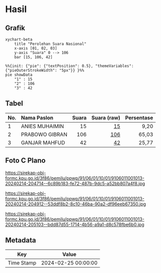 # Hasil

## Grafik

```mermaid
xychart-beta
    title "Perolehan Suara Nasional"
    x-axis [01, 02, 03]
    y-axis "Suara" 0 --> 106
    bar [15, 106, 42]
```

```mermaid
%%{init: {"pie": {"textPosition": 0.5}, "themeVariables": {"pieOuterStrokeWidth": "5px"}} }%%
pie showData
    "1" : 15
    "2" : 106
    "3" : 42
```

## Tabel

| No. | Nama Paslon    | Suara | Suara (raw) | Persentase |
|:--- |:-------------- | -----:| -----------:| ----------:|
| 1   | ANIES MUHAIMIN | 15    | [15][p-1]   | 9,20       |
| 2   | PRABOWO GIBRAN | 106   | [106][p-2]  | 65,03      |
| 3   | GANJAR MAHFUD  | 42    | [42][p-3]   | 25,77      |


[p-1]: https://github.com/gigit-pemilu/pemilu-2024/blob/main/pilpres/hitung-suara/sub/91-papua/sub/06-biak-numfor/sub/01-biak-kota/sub/1001-sorido/sub/013-tps/sub/paslon-1.txt
[p-2]: https://github.com/gigit-pemilu/pemilu-2024/blob/main/pilpres/hitung-suara/sub/91-papua/sub/06-biak-numfor/sub/01-biak-kota/sub/1001-sorido/sub/013-tps/sub/paslon-2.txt
[p-3]: https://github.com/gigit-pemilu/pemilu-2024/blob/main/pilpres/hitung-suara/sub/91-papua/sub/06-biak-numfor/sub/01-biak-kota/sub/1001-sorido/sub/013-tps/sub/paslon-3.txt

## Foto C Plano

https://sirekap-obj-formc.kpu.go.id/3f86/pemilu/ppwp/91/06/01/10/01/9106011001013-20240214-204714--6c89b183-fe72-487b-9dc5-a52bb807a4f8.jpg

https://sirekap-obj-formc.kpu.go.id/3f86/pemilu/ppwp/91/06/01/10/01/9106011001013-20240214-204912--53ddf8b2-8c10-46ba-90a2-df96eeb67350.jpg

https://sirekap-obj-formc.kpu.go.id/3f86/pemilu/ppwp/91/06/01/10/01/9106011001013-20240214-205103--bdd87d55-1714-4b56-a9a1-d8c578fbe6b0.jpg


## Metadata

| Key        | Value               |
| ---------- | ------------------- |
| Time Stamp | 2024-02-25 00:00:00 |



